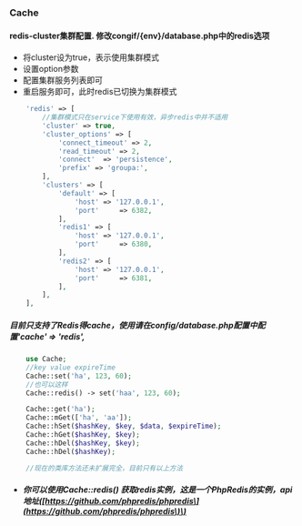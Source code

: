 ### Cache

#### redis-cluster集群配置. 修改congif/{env}/database.php中的redis选项
- 将cluster设为true，表示使用集群模式
- 设置option参数
- 配置集群服务列表即可
- 重启服务即可，此时redis已切换为集群模式
```php
    'redis' => [
        //集群模式只在service下使用有效，异步redis中并不适用
        'cluster' => true,
        'cluster_options' => [
            'connect_timeout' => 2,
            'read_timeout' => 2,
            'connect'  => 'persistence',
            'prefix' => 'groupa:',
        ],
        'clusters' => [
            'default' => [
                'host' => '127.0.0.1',
                'port'     => 6382,
            ],
            'redis1' => [
                'host' => '127.0.0.1',
                'port'     => 6380,
            ],
            'redis2' => [
                'host' => '127.0.0.1',
                'port'     => 6381,
            ],
        ],
    ],
```

##### 目前只支持了Redis得cache，使用请在config/database.php配置中配置'cache' =&gt; 'redis',

```php
    use Cache;
    //key value expireTime
    Cache::set('ha', 123, 60);
    //也可以这样
    Cache::redis() -> set('haa', 123, 60);

    Cache::get('ha');
    Cache::mGet(['ha', 'aa']);
    Cache::hSet($hashKey, $key, $data, $expireTime);
    Cache::hGet($hashKey, $key);
    Cache::hDel($hashKey, $key);
    Cache::hDel($hashKey);

    //现在的类库方法还未扩展完全，目前只有以上方法
```

* ##### 你可以使用Cache::redis\(\) 获取redis实例，这是一个PhpRedis的实例，api地址\([https://github.com/phpredis/phpredis\](https://github.com/phpredis/phpredis\)\)





